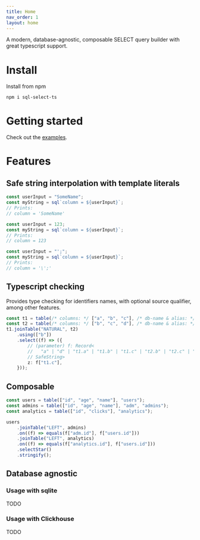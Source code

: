 ```yaml
---
title: Home
nav_order: 1
layout: home
---
```


A modern, database-agnostic, composable SELECT query builder with great typescript support.

# Install

Install from npm

```
npm i sql-select-ts
```

# Getting started

Check out the [examples](/examples/getting-started).

# Features

## Safe string interpolation with template literals

```ts
const userInput = "SomeName";
const myString = sql`column = ${userInput}`;
// Prints:
// column = 'SomeName'

const userInput = 123;
const myString = sql`column = ${userInput}`;
// Prints:
// column = 123

const userInput = "';";
const myString = sql`column = ${userInput}`;
// Prints:
// column = '\';'
```

## Typescript checking

Provides type checking for identifiers names, with optional source qualifier, among other features.

```ts
const t1 = table(/* columns: */ ["a", "b", "c"], /* db-name & alias: */ "t1");
const t2 = table(/* columns: */ ["b", "c", "d"], /* db-name & alias: */ "t2");
t1.joinTable("NATURAL", t2)
    .using(["b"])
    .select((f) => ({
        // (parameter) f: Record<
        //   "a" | "d" | "t1.a" | "t1.b" | "t1.c" | "t2.b" | "t2.c" | "t2.d",
        // SafeString>
        z: f["t1.c"],
    }));
```

## Composable

```ts
const users = table(["id", "age", "name"], "users");
const admins = table(["id", "age", "name"], "adm", "admins");
const analytics = table(["id", "clicks"], "analytics");

users
    .joinTable("LEFT", admins)
    .on((f) => equals(f["adm.id"], f["users.id"]))
    .joinTable("LEFT", analytics)
    .on((f) => equals(f["analytics.id"], f["users.id"]))
    .selectStar()
    .stringify();
```

## Database agnostic

### Usage with sqlite

TODO

### Usage with Clickhouse

TODO
